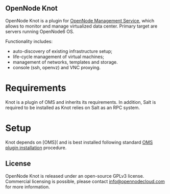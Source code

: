 OpenNode Knot
-------------

OpenNode Knot is a plugin for [OpenNode Management
Service](https://github.com/opennode/opennode-management/), which allows to monitor and manage virtualized
data center. Primary target are servers running OpenNode6 OS.

Functionality includes:

 * auto-discovery of existing infrastructure setup;
 * life-cycle management of virtual machines;
 * management of networks, templates and storage.
 * console (ssh, openvz) and VNC proxying.

Requirements
============

Knot is a plugin of OMS and inherits its requirements. In addition, Salt is required to be installed as Knot
relies on Salt as an RPC system.

Setup
=====

Knot depends on [OMS]( and is best installed following standard
[OMS plugin installation](http://opennodecloud.com/docs/opennode.oms.core/intro.html#plugins) procedure.

License
-------

OpenNode Knot is released under an open-source GPLv3 license. Commercial licensing is possible, please
contact <info@opennodecloud.com> for more information.
